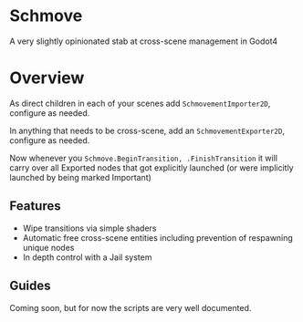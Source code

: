 # Schmove

A very slightly opinionated stab at cross-scene management in Godot4

# Overview

As direct children in each of your scenes add `SchmovementImporter2D`, configure as needed.

In anything that needs to be cross-scene, add an `SchmovementExporter2D`, configure as needed.

Now whenever you `Schmove.BeginTransition, .FinishTransition` it will carry over all Exported nodes
that got explicitly launched (or were implicitly launched by being marked Important)

## Features

- Wipe transitions via simple shaders
- Automatic free cross-scene entities including prevention of respawning unique nodes
- In depth control with a Jail system

## Guides

Coming soon, but for now the scripts are very well documented.